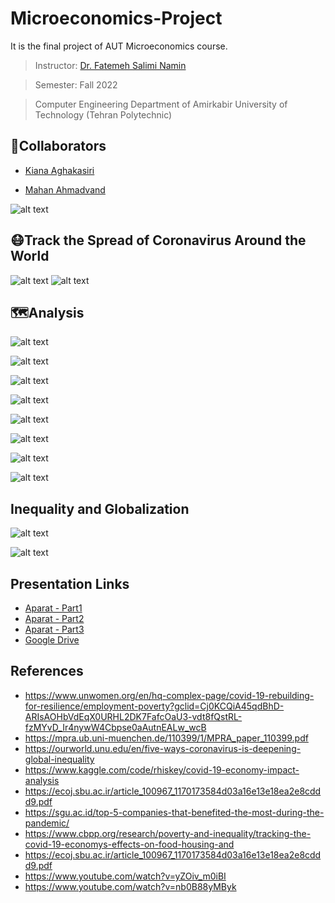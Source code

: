 # Microeconomics-Project
It is the final project of AUT Microeconomics course.
> Instructor: [Dr. Fatemeh Salimi Namin](https://sites.google.com/view/fatemehsaliminamin?pli=1)

> Semester: Fall 2022

> Computer Engineering Department of Amirkabir University of Technology (Tehran Polytechnic)

## 👥Collaborators

- [Kiana Aghakasiri](https://github.com/kianak2002)

- [Mahan Ahmadvand](https://github.com/2000mahan)

![alt text](./Images/Subject.gif)


## 😷Track the Spread of Coronavirus Around the World 
![alt text](./Images/9.gif)
![alt text](./Images/10.gif)

## 🗺Analysis
![alt text](./Images/1.png)

![alt text](./Images/2.png)

![alt text](./Images/3.png)

![alt text](./Images/4.png)

![alt text](./Images/5.png)

![alt text](./Images/6.png)

![alt text](./Images/7.png)

![alt text](./Images/8.png)

## Inequality and Globalization 

![alt text](./Images/11.png)

![alt text](./Images/12.png)

## Presentation Links

- [Aparat - Part1](https://www.aparat.com/v/qXk8H)
- [Aparat - Part2](https://www.aparat.com/v/TYdmz)
- [Aparat - Part3](https://www.aparat.com/v/thcQf)
- [Google Drive](https://drive.google.com/drive/folders/10FWXs_WYAQJAGX8sNJnKBR5DEZY_3ltK?usp=sharing)

## References
- https://www.unwomen.org/en/hq-complex-page/covid-19-rebuilding-for-resilience/employment-poverty?gclid=Cj0KCQiA45qdBhD-ARIsAOHbVdEqX0URHL2DK7FafcOaU3-vdt8fQstRL-fzMYvD_Ir4nywW4Cbpse0aAutnEALw_wcB
- https://mpra.ub.uni-muenchen.de/110399/1/MPRA_paper_110399.pdf
- https://ourworld.unu.edu/en/five-ways-coronavirus-is-deepening-global-inequality
- https://www.kaggle.com/code/rhiskey/covid-19-economy-impact-analysis
- https://ecoj.sbu.ac.ir/article_100967_1170173584d03a16e13e18ea2e8cddd9.pdf
- https://sgu.ac.id/top-5-companies-that-benefited-the-most-during-the-pandemic/
- https://www.cbpp.org/research/poverty-and-inequality/tracking-the-covid-19-economys-effects-on-food-housing-and
- https://ecoj.sbu.ac.ir/article_100967_1170173584d03a16e13e18ea2e8cddd9.pdf
- https://www.youtube.com/watch?v=yZOiv_m0iBI
- https://www.youtube.com/watch?v=nb0B88yMByk
